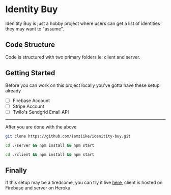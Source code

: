 # Identity Buy

Idenitity Buy is just a hobby project where users can get a list of identities they may want to "assume".

## Code Structure

Code is structured with two primary folders ie: client and server.

## Getting Started

Before you can work on this project locally you've gotta have these setup already

- [ ] Firebase Account
- [ ] Stripe Account
- [ ] Twilo's Sendgrid Email API

---

After you are done with the above

```bash
git clone https://github.com/iamziike/idenitity-buy.git

cd ./server && npm install && npm start

cd ./client && npm install && npm start
```

## Finally

If this setup may be a tiredsome, you can try it live [here](https://identity-buy-9ffa8.web.app/), client is hosted on Firebase and server on Heroku
